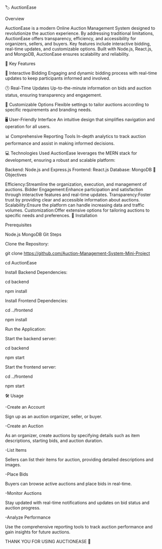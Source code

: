 🏷️ AuctionEase

Overview

AuctionEase is a modern Online Auction Management System designed to revolutionize the auction experience. By addressing traditional limitations, AuctionEase offers transparency, efficiency, and accessibility for organizers, sellers, and buyers. Key features include interactive bidding, real-time updates, and customizable options. Built with Node.js, React.js, and MongoDB, AuctionEase ensures scalability and reliability.

🚀 Key Features

🎯 Interactive Bidding Engaging and dynamic bidding process with real-time updates to keep participants informed and involved.

🕒 Real-Time Updates Up-to-the-minute information on bids and auction status, ensuring transparency and engagement.

🎨 Customizable Options Flexible settings to tailor auctions according to specific requirements and branding needs.

🖥️ User-Friendly Interface An intuitive design that simplifies navigation and operation for all users.

📊 Comprehensive Reporting Tools In-depth analytics to track auction performance and assist in making informed decisions.

💻 Technologies Used AuctionEase leverages the MERN stack for development, ensuring a robust and scalable platform:

Backend: Node.js and Express.js
Frontend: React.js
Database: MongoDB
🎯 Objectives

Efficiency:Streamline the organization, execution, and management of auctions.
Bidder Engagement:Enhance participation and satisfaction through interactive features and real-time updates.
Transparency:Foster trust by providing clear and accessible information about auctions.
Scalability:Ensure the platform can handle increasing data and traffic volumes.
Customization:Offer extensive options for tailoring auctions to specific needs and preferences.
🔧 Installation

Prerequisites

Node.js
MongoDB
Git
Steps

Clone the Repository:

git clone https://github.com/Auction-Management-System-Mini-Project

cd AuctionEase

Install Backend Dependencies:

cd backend

npm install

Install Frontend Dependencies:

cd ../frontend

npm install

Run the Application:

Start the backend server:

cd backend

npm start

Start the frontend server:

cd ../frontend

npm start

🛠️ Usage

-Create an Account

Sign up as an auction organizer, seller, or buyer.

-Create an Auction

As an organizer, create auctions by specifying details such as item descriptions, starting bids, and auction duration.

-List Items

Sellers can list their items for auction, providing detailed descriptions and images.

-Place Bids

Buyers can browse active auctions and place bids in real-time.

-Monitor Auctions

Stay updated with real-time notifications and updates on bid status and auction progress.

-Analyze Performance

Use the comprehensive reporting tools to track auction performance and gain insights for future auctions.

THANK YOU FOR USING AUCTIONEASE 🎉
